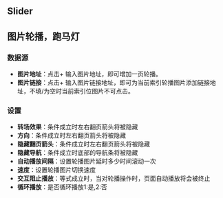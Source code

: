 ## Slider
## 图片轮播，跑马灯
### 数据源
  - **图片地址**：点击+ 输入图片地址，即可增加一页轮播。
  - **图片链接**：点击+ 输入图片链接地址，即可为当前索引轮播图片添加链接地址，不填/为空时当前索引位图片不可点击。
  
### 设置    
  - **转场效果**：条件成立时左右翻页箭头将被隐藏
  - **方向**：条件成立时左右翻页箭头将被隐藏
  - **隐藏翻页箭头**：条件成立时左右翻页箭头将被隐藏
  - **隐藏导航**：条件成立时底部的导航条将被隐藏
  - **自动播放间隔**：设置轮播图片延时多少时间滚动一次
  - **速度**：设置轮播图片切换速度
  - **交互阻止播放**：等式成立时，当对轮播操作时，页面自动播放将会被终止
  - **循环播放**：是否循环播放1:是,2:否


